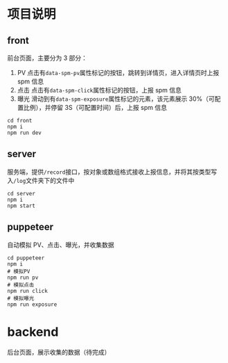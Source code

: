 # 项目说明

## front

前台页面，主要分为 3 部分：

1. PV
   点击有`data-spm-pv`属性标记的按钮，跳转到详情页，进入详情页时上报 spm 信息
2. 点击
   点击有`data-spm-click`属性标记的按钮，上报 spm 信息
3. 曝光
   滑动到有`data-spm-exposure`属性标记的元素，该元素展示 30%（可配置比例），并停留 3S（可配置时间）后，上报 spm 信息

```
cd front
npm i
npm run dev
```

## server

服务端，提供`/record`接口，按对象或数组格式接收上报信息，并将其按类型写入`/log`文件夹下的文件中

```
cd server
npm i
npm start
```

## puppeteer

自动模拟 PV、点击、曝光，并收集数据

```
cd puppeteer
npm i
# 模拟PV
npm run pv
# 模拟点击
npm run click
# 模拟曝光
npm run exposure
```

# backend

后台页面，展示收集的数据（待完成）

